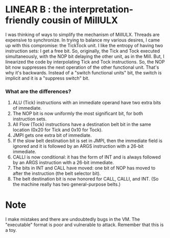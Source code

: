 # LINEAR B : the interpretation-friendly cousin of MillULX

I was thinking of ways to simplify the mechanism of MillULX. Threads are expensive to synchronize.
In trying to balance my various desires, I came up with this compromise: the TickTock unit.
I like the entropy of having two instruction sets: I get a free bit. So, originally,
the Tick and Tock executed simultaneously, with the NOP bit delaying the other unit, as in the Mill.
But, I linearized the code by interpolating Tick and Tock instructions. So, the NOP bit now
suppresses the next operation of the other functional unit. That's why it's backwards.
Instead of a "switch functional units" bit, the switch is implicit and it is a "suppress switch"
bit.

### What are the differences?

1. ALU (Tick) instructions with an immediate operand have two extra bits of immediate.
2. The NOP bit is now uniformly the most significant bit, for both instruction sets.
3. All Flow (Tock) instructions have a destination belt bit in the same location (0x20 for Tick and 0x10 for Tock).
4. JMPI gets one extra bit of immediate.
5. If the slow belt destination bit is set in JMPI, then the immediate field is ignored and it is followed by an ARGS instruction with a 26-bit immediate.
6. CALLI is now conditional: it has the form of INT and is always followed by an ARGS instruction with a 26-bit immediate.
7. The bits in INT and CALL have moved: one bit of NOP has moved to after the instruction (the belt selector bit).
8. The belt destination bit is now honored for CALL, CALLI, and INT. (So the machine really has two general-purpose belts.)

# Note
I make mistakes and there are undoubtedly bugs in the VM. The "executable" format is poor and vulnerable to attack. Remember that this is a toy.